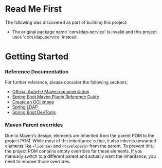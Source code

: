 # Read Me First
The following was discovered as part of building this project:

* The original package name 'com.ldap-service' is invalid and this project uses 'com.ldap_service' instead.

# Getting Started

### Reference Documentation
For further reference, please consider the following sections:

* [Official Apache Maven documentation](https://maven.apache.org/guides/index.html)
* [Spring Boot Maven Plugin Reference Guide](https://docs.spring.io/spring-boot/3.3.3/maven-plugin)
* [Create an OCI image](https://docs.spring.io/spring-boot/3.3.3/maven-plugin/build-image.html)
* [Spring LDAP](https://docs.spring.io/spring-boot/docs/3.3.3/reference/htmlsingle/index.html#data.nosql.ldap)
* [Spring Boot DevTools](https://docs.spring.io/spring-boot/docs/3.3.3/reference/htmlsingle/index.html#using.devtools)

### Maven Parent overrides

Due to Maven's design, elements are inherited from the parent POM to the project POM.
While most of the inheritance is fine, it also inherits unwanted elements like `<license>` and `<developers>` from the parent.
To prevent this, the project POM contains empty overrides for these elements.
If you manually switch to a different parent and actually want the inheritance, you need to remove those overrides.

